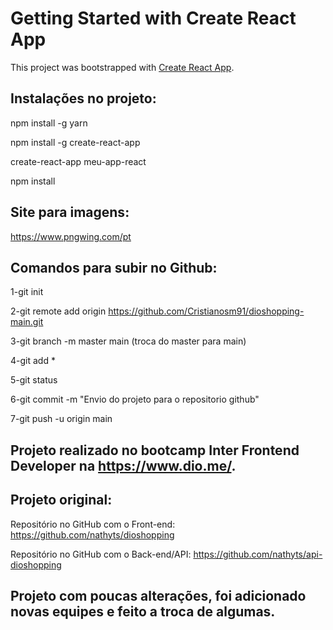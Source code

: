 # Getting Started with Create React App

This project was bootstrapped with [Create React App](https://github.com/facebook/create-react-app).

## Instalações no projeto: 
npm install -g yarn

npm install -g create-react-app

create-react-app meu-app-react

npm install 

## Site para imagens:
https://www.pngwing.com/pt

## Comandos para subir no Github:

1-git init

2-git remote add origin https://github.com/Cristianosm91/dioshopping-main.git

3-git branch -m master main (troca do master para main)

4-git add *

5-git status

6-git commit -m "Envio do projeto para o repositorio github"

7-git push -u origin main

## Projeto realizado no bootcamp Inter Frontend Developer na https://www.dio.me/.
## Projeto original: 
Repositório no GitHub com o Front-end: https://github.com/nathyts/dioshopping

Repositório no GitHub com o Back-end/API: https://github.com/nathyts/api-dioshopping

## Projeto com poucas alterações, foi adicionado novas equipes e feito a troca de algumas.




